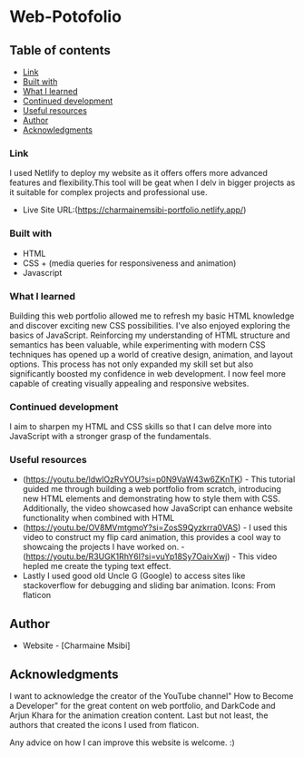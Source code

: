 # Web-Potofolio

## Table of contents
  - [Link](#links)
  - [Built with](#built-with)
  - [What I learned](#what-i-learned)
  - [Continued development](#continued-development)
  - [Useful resources](#useful-resources)
- [Author](#author)
- [Acknowledgments](#acknowledgments)


### Link
I used Netlify to deploy my website as it offers offers more advanced features and flexibility.This tool will be geat when I delv in bigger projects as it suitable for complex projects and professional use.

- Live Site URL:(https://charmainemsibi-portfolio.netlify.app/)


### Built with

- HTML
- CSS + (media queries for responsiveness and animation)
- Javascript


### What I learned

Building this web portfolio allowed me to refresh my basic HTML knowledge and discover exciting new CSS possibilities. I've also enjoyed exploring the basics of JavaScript. Reinforcing my understanding of HTML structure and semantics has been valuable, while experimenting with modern CSS techniques has opened up a world of creative design, animation, and layout options. This process has not only expanded my skill set but also significantly boosted my confidence in web development. I now feel more capable of creating visually appealing and responsive websites.

### Continued development

I aim to sharpen my HTML and CSS skills so that I can delve more into JavaScript with a stronger grasp of the fundamentals.

### Useful resources

- (https://youtu.be/ldwlOzRvYOU?si=p0N9VaW43w6ZKnTK) - This tutorial guided me through building a web portfolio from scratch, introducing new HTML elements and demonstrating how to style them with CSS. Additionally, the video showcased how JavaScript can enhance website functionality when combined with HTML
- (https://youtu.be/OV8MVmtgmoY?si=ZosS9Qyzkrra0VAS) - I used this video to construct my flip card animation, this provides a cool way to showcaing the projects I have worked on.
-(https://youtu.be/R3UGK1RhY6I?si=vuYp18Sy7OaivXwj) - This video hepled me create the typing text effect.
- Lastly I used good old Uncle G (Google) to access sites like stackoverflow for debugging and sliding bar animation.
  Icons: From flaticon
## Author

- Website - [Charmaine Msibi]


## Acknowledgments
I want to acknowledge the creator of the YouTube channel" How to Become a Developer" for the great content on web portfolio, and DarkCode and Arjun Khara for the animation creation content. Last but not least, the authors that created the icons I used from flaticon.

Any advice on how I can improve this website is welcome. :)
